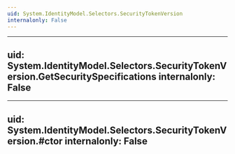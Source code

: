 ```yaml
---
uid: System.IdentityModel.Selectors.SecurityTokenVersion
internalonly: False
---
```


---
uid: System.IdentityModel.Selectors.SecurityTokenVersion.GetSecuritySpecifications
internalonly: False
---

---
uid: System.IdentityModel.Selectors.SecurityTokenVersion.#ctor
internalonly: False
---
